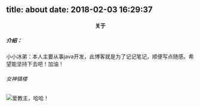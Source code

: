 title: about
date: 2018-02-03 16:29:37
---
#### <center>关于</center>


##### 介绍：

小小冰弟：本人主要从事java开发，此博客就是为了记记笔记，顺便写点随感。希望能坚持下去吧！加油！

###### 女神镇楼
![](http://tv06.tgbusdata.cn/v3/thumb/jpg/Zjc1MiwxMTYsODYsOCwzLDEsLTEsMCxyazUw/u/pc.tgbus.com/uploads/allimg/130618/265-13061Q41Z3-50.jpg "爱教主，哈哈！")


